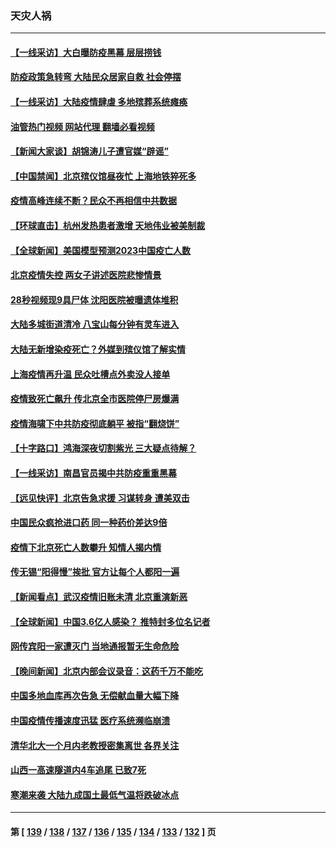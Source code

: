### 天灾人祸
---
#### [【一线采访】大白曝防疫黑幕 层层捞钱](../../pages/ncid280/n13887676.md?12200845) 
#### [防疫政策急转弯 大陆民众居家自救 社会停摆](../../pages/ncid280/n13887804.md?12200845) 
#### [【一线采访】大陆疫情肆虐 多地殡葬系统瘫痪](../../pages/ncid280/n13887606.md?12200845) 
#### [油管热门视频 网站代理 翻墙必看视频](http://138.2.39.72:81/youtube.html?epic-marker?12200845)
#### [【新闻大家谈】胡锦涛儿子遭官媒“辟谣”](../../pages/ncid280/n13887720.md?12200845) 
#### [【中国禁闻】北京殡仪馆昼夜忙 上海地铁猝死多](../../pages/ncid280/n13887643.md?12200845) 
#### [疫情高峰连续不断？民众不再相信中共数据](../../pages/ncid280/n13887570.md?12200845) 
#### [【环球直击】杭州发热患者激增 天地伟业被美制裁](../../pages/ncid280/n13887644.md?12200845) 
#### [【全球新闻】美国模型预测2023中国疫亡人数](../../pages/ncid280/n13887645.md?12200845) 
#### [北京疫情失控 两女子讲述医院悲惨情景](../../pages/ncid280/n13887553.md?12200845) 
#### [28秒视频现9具尸体 沈阳医院被曝遗体堆积](../../pages/ncid280/n13887513.md?12200845) 
#### [大陆多城街道清冷 八宝山每分钟有灵车进入](../../pages/ncid280/n13887315.md?12200845) 
#### [大陆无新增染疫死亡？外媒到殡仪馆了解实情](../../pages/ncid280/n13887272.md?12200845) 
#### [上海疫情再升温 民众吐槽点外卖没人接单](../../pages/ncid280/n13887067.md?12200845) 
#### [疫情致死亡飙升 传北京全市医院停尸房爆满](../../pages/ncid280/n13886986.md?12200845) 
#### [疫情海啸下中共防疫彻底躺平 被指“翻烧饼”](../../pages/ncid280/n13886875.md?12200845) 
#### [【十字路口】鸿海深夜切割紫光 三大疑点待解？](../../pages/ncid280/n13886768.md?12200845) 
#### [【一线采访】南昌官员揭中共防疫重重黑幕](../../pages/ncid280/n13886703.md?12200845) 
#### [【远见快评】北京告急求援 习谋转身 遭美双击](../../pages/ncid280/n13886518.md?12200845) 
#### [中国民众疯抢进口药 同一种药价差达9倍](../../pages/ncid280/n13886761.md?12200845) 
#### [疫情下北京死亡人数攀升 知情人揭内情](../../pages/ncid280/n13886705.md?12200845) 
#### [传无锡“阳得慢”挨批 官方让每个人都阳一遍](../../pages/ncid280/n13886707.md?12200845) 
#### [【新闻看点】武汉疫情旧账未清 北京重演新恶](../../pages/ncid280/n13886438.md?12200845) 
#### [【全球新闻】中国3.6亿人感染？ 推特封多位名记者](../../pages/ncid280/n13886689.md?12200845) 
#### [网传宾阳一家遭灭门 当地通报暂无生命危险](../../pages/ncid280/n13886681.md?12200845) 
#### [【晚间新闻】北京内部会议录音：这药千万不能吃](../../pages/ncid280/n13886691.md?12200845) 
#### [中国多地血库再次告急 无偿献血量大幅下降](../../pages/ncid280/n13886675.md?12200845) 
#### [中国疫情传播速度迅猛 医疗系统濒临崩溃](../../pages/ncid280/n13886639.md?12200845) 
#### [清华北大一个月内老教授密集离世 各界关注](../../pages/ncid280/n13886469.md?12200845) 
#### [山西一高速隧道内4车追尾 已致7死](../../pages/ncid280/n13886673.md?12200845) 
#### [寒潮来袭 大陆九成国土最低气温将跌破冰点](../../pages/ncid280/n13886529.md?12200845) 

---
#### 第 [ [139](./139.md?12200845) / [138](./138.md?12200845) / [137](./137.md?12200845) / [136](./136.md?12200845) / [135](./135.md?12200845) / [134](./134.md?12200845) / [133](./133.md?12200845) / [132](./132.md?12200845) ] 页
